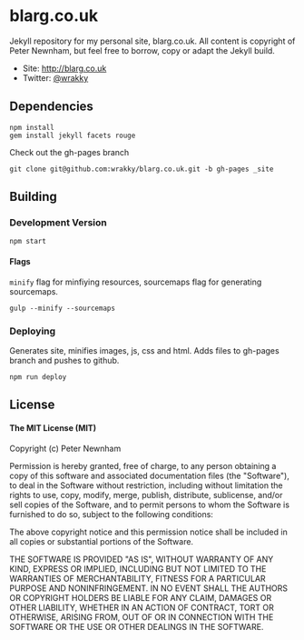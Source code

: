 # blarg.co.uk

Jekyll repository for my personal site, blarg.co.uk. All content is copyright of Peter Newnham, but feel free to borrow, copy or adapt the Jekyll build.

* Site: http://blarg.co.uk
* Twitter: [@wrakky](https://twitter.com/wrakky)

## Dependencies

```
npm install
gem install jekyll facets rouge
```

Check out the gh-pages branch

```
git clone git@github.com:wrakky/blarg.co.uk.git -b gh-pages _site
```

## Building

### Development Version

```
npm start
```

#### Flags

`minify` flag for minfiying resources, sourcemaps flag for generating sourcemaps.

```
gulp --minify --sourcemaps
```

### Deploying

Generates site, minifies images, js, css and html. Adds files to gh-pages branch and pushes to github.

```
npm run deploy
```

## License

#### The MIT License (MIT)

Copyright (c) Peter Newnham

Permission is hereby granted, free of charge, to any person obtaining a copy of
this software and associated documentation files (the "Software"), to deal in
the Software without restriction, including without limitation the rights to
use, copy, modify, merge, publish, distribute, sublicense, and/or sell copies
of the Software, and to permit persons to whom the Software is furnished to do
so, subject to the following conditions:

The above copyright notice and this permission notice shall be included in all
copies or substantial portions of the Software.

THE SOFTWARE IS PROVIDED "AS IS", WITHOUT WARRANTY OF ANY KIND, EXPRESS OR
IMPLIED, INCLUDING BUT NOT LIMITED TO THE WARRANTIES OF MERCHANTABILITY,
FITNESS FOR A PARTICULAR PURPOSE AND NONINFRINGEMENT. IN NO EVENT SHALL THE
AUTHORS OR COPYRIGHT HOLDERS BE LIABLE FOR ANY CLAIM, DAMAGES OR OTHER
LIABILITY, WHETHER IN AN ACTION OF CONTRACT, TORT OR OTHERWISE, ARISING FROM,
OUT OF OR IN CONNECTION WITH THE SOFTWARE OR THE USE OR OTHER DEALINGS IN THE
SOFTWARE.